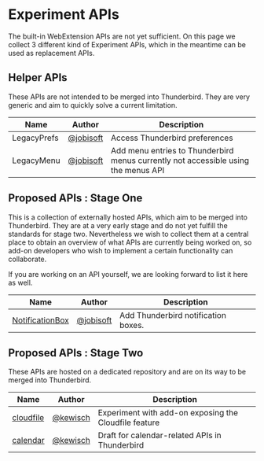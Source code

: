 # Experiment APIs

The built-in WebExtension APIs are not yet sufficient. On this page we collect 3 different kind of Experiment APIs, which in the meantime can be used as replacement APIs.

## Helper APIs

These APIs are not intended to be merged into Thunderbird. They are very generic and aim to quickly solve a current limitation.

| Name                   | Author |  Description |
| -----------------------| ------ | ------------ |
| LegacyPrefs            | [@jobisoft](https://github.com/jobisoft/)  | Access Thunderbird preferences |
| LegacyMenu             | [@jobisoft](https://github.com/jobisoft/)  | Add menu entries to Thunderbird menus currently not accessible using the menus API |

## Proposed APIs : Stage One

This is a collection of externally hosted APIs, which aim to be merged into Thunderbird. They are at a very early stage and do not yet fulfill the standards for stage two. Nevertheless we wish to collect them at a central place to obtain an overview of what APIs are currently being worked on, so add-on developers who wish to implement a certain functionality can collaborate.

If you are working on an API yourself, we are looking forward to list it here as well.

| Name                   | Author |  Description |
| -----------------------| ------ | ------------ |
| [NotificationBox](https://github.com/jobisoft/notificationBox-API/tree/master/notificationbox)        | [@jobisoft](https://github.com/jobisoft/)       | Add Thunderbird notification boxes.        |


## Proposed APIs : Stage Two

These APIs are hosted on a dedicated repository and are on its way to be merged into Thunderbird.

| Name                               | Author                                           | Description
| ---------------------------------- | ------------------------------------------------ | --------------
| [cloudfile](https://raw.githubusercontent.com/thundernest/tb-web-ext-experiments/master/cloudfile/)          | [@kewisch](https://github.com/kewisch/)          | Experiment with add-on exposing the Cloudfile feature
| [calendar](https://raw.githubusercontent.com/thundernest/tb-web-ext-experiments/master/calendar/)            | [@kewisch](https://github.com/kewisch/)          | Draft for calendar-related APIs in Thunderbird


